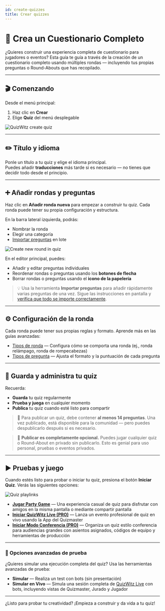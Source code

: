```yaml
---
id: create-quizzes
title: Crear quizzes
---
```


# 🧠 Crea un Cuestionario Completo

¿Quieres construir una experiencia completa de cuestionario para jugadores o eventos? Esta guía te guía a través de la creación de un cuestionario completo usando múltiples rondas — incluyendo tus propias preguntas o Round-Abouts que has recopilado.

---

## 🎬 Comenzando

Desde el menú principal:

1. Haz clic en **Crear**
2. Elige **Quiz** del menú desplegable

![QuizWitz create quiz](/images/create-quiz.png)

---

## ✏️ Título y idioma

Ponle un título a tu quiz y elige el idioma principal.\
Puedes añadir **traducciones** más tarde si es necesario — no tienes que decidir todo desde el principio.

---

## ➕ Añadir rondas y preguntas

Haz clic en **Añadir ronda nueva** para empezar a construir tu quiz. Cada ronda puede tener su propia configuración y estructura.

En la barra lateral izquierda, podrás:

- Nombrar la ronda
- Elegir una categoría
- [Importar preguntas](../editor/015-importing-questions.md) en lote

![Create new round in quiz](/images/quiz-add-round.png)

En el editor principal, puedes:

- Añadir y editar preguntas individuales
- Reordenar rondas o preguntas usando los **botones de flecha**
- Borrar rondas o preguntas usando el **icono de la papelería**

> 💡 Usa la herramienta **Importar preguntas** para añadir rápidamente varias preguntas de una vez. Sigue las instrucciones en pantalla y [verifica que todo se importe correctamente](../editor/015-importing-questions.md).

---

## ⚙️ Configuración de la ronda

Cada ronda puede tener sus propias reglas y formato. Aprende más en las guías avanzadas:

- [Tipos de ronda](../round-types/000-round-types.md) — Configura cómo se comporta una ronda (ej., ronda relámpago, ronda de rompecabezas)
- [Tipos de pregunta](../question-types/000-question-types.md) — Ajusta el formato y la puntuación de cada pregunta

---

## 💾 Guarda y administra tu quiz

Recuerda:

- **Guarda** tu quiz regularmente
- **Prueba y juega** en cualquier momento
- **Publica** tu quiz cuando esté listo para compartir

> 📢 Para publicar un quiz, debe contener **al menos 14 preguntas**. Una vez publicado, está disponible para la comunidad — pero puedes despublicarlo después si es necesario.

> 📝 **Publicar es completamente opcional.** Puedes jugar cualquier quiz o Round-About en privado sin publicarlo. Esto es genial para uso personal, pruebas o eventos privados.

---

## ▶️ Pruebas y juego

Cuando estés listo para probar o iniciar tu quiz, presiona el botón **Iniciar Quiz**. Verás las siguientes opciones:

![Quiz playlinks](/images/quiz-playlinks.png)

- **[Jugar Party Game](../players/001-playing-quizwitz.md)** — Una experiencia casual de quiz para disfrutar con amigos en la misma pantalla o mediante compartir pantalla
- **[Iniciar QuizWitz Live (PRO)](../quizmaster/001-introduction.md)** — Lanza un evento profesional de quiz en vivo usando la App del Quizmaster
- **[Iniciar Modo Conferencia (PRO)](../tutorials/050-conference-booth.md)** — Organiza un quiz estilo conferencia para audiencias grandes con asientos asignados, códigos de equipo y herramientas de producción

---

### 🧪 Opciones avanzadas de prueba

¿Quieres simular una ejecución completa del quiz? Usa las herramientas avanzadas de prueba:

- **Simular** — Realiza un test con bots (sin presentación)
- **Simular en Vivo** — Simula una sesión completa de [QuizWitz Live](../quizmaster/001-introduction.md) con bots, incluyendo vistas de Quizmaster, Jurado y Jugador

---

¿Listo para probar tu creatividad? ¡Empieza a construir y da vida a tu quiz!
